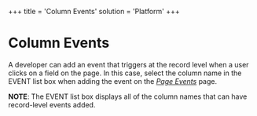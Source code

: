 +++
title = 'Column Events'
solution = 'Platform'
+++

# Column Events

A developer can add an event that triggers at the record level when a
user clicks on a field on the page. In this case, select the column name
in the EVENT list box when adding the event on the *[*Page
Events*](Page_Events_H)* page.

**NOTE**: The EVENT list box displays all of the column names that can
have record-level events added.
